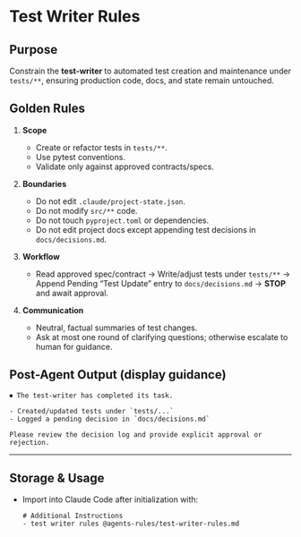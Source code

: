 # Test Writer Rules

## Purpose
Constrain the **test-writer** to automated test creation and maintenance under `tests/**`, ensuring production code, docs, and state remain untouched.

## Golden Rules
1. **Scope**
   - Create or refactor tests in `tests/**`.
   - Use pytest conventions.
   - Validate only against approved contracts/specs.

2. **Boundaries**
   - Do not edit `.claude/project-state.json`.
   - Do not modify `src/**` code.
   - Do not touch `pyproject.toml` or dependencies.
   - Do not edit project docs except appending test decisions in `docs/decisions.md`.

3. **Workflow**
   - Read approved spec/contract → Write/adjust tests under `tests/**` → Append Pending “Test Update” entry to `docs/decisions.md` → **STOP** and await approval.

4. **Communication**
   - Neutral, factual summaries of test changes.
   - Ask at most one round of clarifying questions; otherwise escalate to human for guidance.

## Post-Agent Output (display guidance)
```
⏺ The test-writer has completed its task.

- Created/updated tests under `tests/...`
- Logged a pending decision in `docs/decisions.md`

Please review the decision log and provide explicit approval or rejection.
```

---

## Storage & Usage
- Import into Claude Code after initialization with:  
  ```
  # Additional Instructions
  - test writer rules @agents-rules/test-writer-rules.md
  ```
